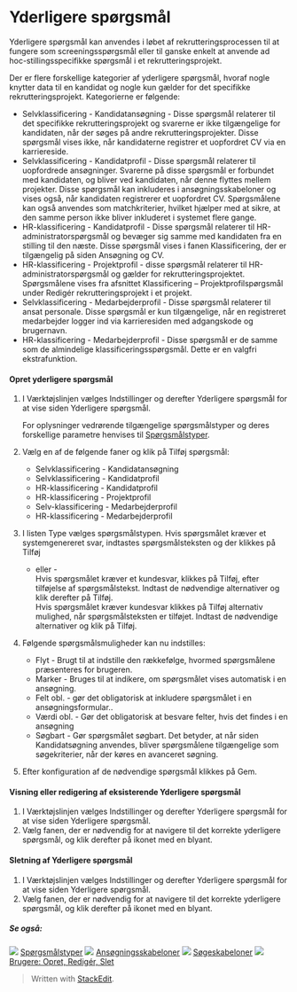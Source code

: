 # Yderligere spørgsmål

Yderligere spørgsmål kan anvendes i løbet af rekrutteringsprocessen til at fungere som screeningsspørgsmål eller til ganske enkelt at anvende ad hoc-stillingsspecifikke spørgsmål i et rekrutteringsprojekt.

Der er flere forskellige kategorier af yderligere spørgsmål, hvoraf nogle knytter data til en kandidat og nogle kun gælder for det specifikke rekrutteringsprojekt. Kategorierne er følgende:

-   Selvklassificering - Kandidatansøgning  - Disse spørgsmål relaterer til det specifikke rekrutteringsprojekt og svarerne er ikke tilgængelige for kandidaten, når der søges på andre rekrutteringsprojekter. Disse spørgsmål vises ikke, når kandidaterne registrer et uopfordret CV via en karriereside.
-   Selvklassificering - Kandidatprofil  - Disse spørgsmål relaterer til uopfordrede ansøgninger. Svarerne på disse spørgsmål er forbundet med kandidaten, og bliver ved kandidaten, når denne flyttes mellem projekter. Disse spørgsmål kan inkluderes i ansøgningsskabeloner og vises også, når kandidaten registrerer et uopfordret CV. Spørgsmålene kan også anvendes som matchkriterier, hvilket hjælper med at sikre, at den samme person ikke bliver inkluderet i systemet flere gange.
-   HR-klassificering - Kandidatprofil  - Disse spørgsmål relaterer til HR-administratorspørgsmål og bevæger sig samme med kandidaten fra en stilling til den næste. Disse spørgsmål vises i fanen  Klassificering, der er tilgængelig på siden  Ansøgning og CV.
-   HR-klassificering - Projektprofil  - disse spørgsmål relaterer til HR-administratorspørgsmål og gælder for rekrutteringsprojektet. Spørgsmålene vises fra afsnittet Klassificering – Projektprofilspørgsmål under  Redigér rekrutteringsprojekt  i et projekt.
-   Selvklassificering - Medarbejderprofil  - Disse spørgsmål relaterer til ansat personale. Disse spørgsmål er kun tilgængelige, når en registreret medarbejder logger ind via karrieresiden med adgangskode og brugernavn.
-   HR-klassificering - Medarbejderprofil  - Disse spørgsmål er de samme som de almindelige klassificeringsspørgsmål. Dette er en valgfri ekstrafunktion.

#### Opret yderligere spørgsmål

1.  I Værktøjslinjen vælges  Indstillinger  og derefter  Yderligere spørgsmål  for at vise siden  Yderligere spørgsmål.  
      
    For oplysninger vedrørende tilgængelige spørgsmålstyper og deres forskellige parametre henvises til  [Spørgsmålstyper](question_types.htm).
2.  Vælg en af de følgende faner og klik på  Tilføj spørgsmål:
    -   Selvklassificering - Kandidatansøgning
    -   Selvklassificering - Kandidatprofil
    -   HR-klassificering - Kandidatprofil
    -   HR-klassificering - Projektprofil
    -   Selv-klassificering - Medarbejderprofil
    -   HR-klassificering - Medarbejderprofil
3.  I listen  Type  vælges spørgsmålstypen. Hvis spørgsmålet kræver et systemgenereret svar, indtastes spørgsmålsteksten og der klikkes på  Tilføj  
    - eller -  
    Hvis spørgsmålet kræver et kundesvar, klikkes på  Tilføj, efter tilføjelse af spørgsmålstekst. Indtast de nødvendige alternativer og klik derefter på  Tilføj.  
    Hvis spørgsmålet kræver kundesvar klikkes på Tilføj alternativ mulighed, når spørgsmålsteksten er tilføjet. Indtast de nødvendige alternativer og klik på Tilføj.  
    
4.  Følgende spørgsmålsmuligheder kan nu indstilles:
    -   Flyt  - Brugt til at indstille den rækkefølge, hvormed spørgsmålene præsenteres for brugeren.
    -   Marker  - Bruges til at indikere, om spørgsmålet vises automatisk i en ansøgning.
    -   Felt obl.  - gør det obligatorisk at inkludere spørgsmålet i en ansøgningsformular..
    -   Værdi obl.  - Gør det obligatorisk at besvare felter, hvis det findes i en ansøgning
    -   Søgbart  - Gør spørgsmålet søgbart. Det betyder, at når siden  Kandidatsøgning  anvendes, bliver spørgsmålene tilgængelige som søgekriterier, når der køres en avanceret søgning.
5.  Efter konfiguration af de nødvendige spørgsmål klikkes på  Gem.

#### Visning eller redigering af eksisterende Yderligere spørgsmål

1.  I Værktøjslinjen vælges  Indstillinger  og derefter  Yderligere spørgsmål  for at vise siden  Yderligere spørgsmål.
2.  Vælg fanen, der er nødvendig for at navigere til det korrekte yderligere spørgsmål, og klik derefter på ikonet med en blyant.

#### Sletning af Yderligere spørgsmål

1.  I Værktøjslinjen vælges  Indstillinger  og derefter  Yderligere spørgsmål  for at vise siden  Yderligere spørgsmål.
2.  Vælg fanen, der er nødvendig for at navigere til det korrekte yderligere spørgsmål, og klik derefter på ikonet med en blyant.

##### Se også:

![](../Resources/Images/icon-document-link.png)  [Spørgsmålstyper](question_types.htm)
![](../Resources/Images/icon-document-link.png)  [Ansøgningsskabeloner](application_templates.htm)
![](../Resources/Images/icon-document-link.png)  [Søgeskabeloner](search_templates.htm)
![](../Resources/Images/icon-document-link.png)  [Brugere: Opret, Redigér, Slet](users_create_edit_delete.htm)


> Written with [StackEdit](https://stackedit.io/).
<!--stackedit_data:
eyJoaXN0b3J5IjpbMTM1NjQyMTU1NF19
-->